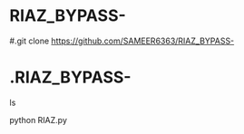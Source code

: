 # RIAZ_BYPASS-

#.git clone https://github.com/SAMEER6363/RIAZ_BYPASS-

# .RIAZ_BYPASS-


ls


python RIAZ.py
